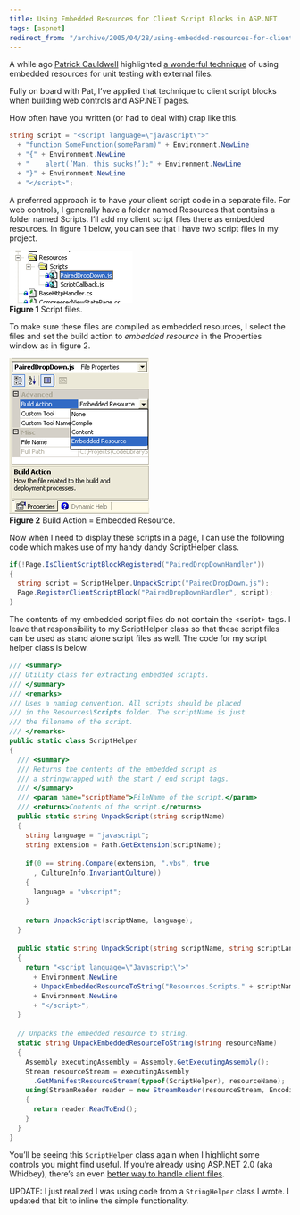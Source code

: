 ```yaml
---
title: Using Embedded Resources for Client Script Blocks in ASP.NET
tags: [aspnet]
redirect_from: "/archive/2005/04/28/using-embedded-resources-for-client-scripts.aspx/"
---
```


A while ago [Patrick
Cauldwell](http://www.cauldwell.net/patrick/blog/ "Patrick Cauldwell's Blog")
highlighted [a wonderful
technique](http://www.cauldwell.net/patrick/blog/PermaLink,guid,e9a1451b-108c-4da7-8be9-2b6c2316f7b1.aspx "Testing With External Files")
of using embedded resources for unit testing with external files.

Fully on board with Pat, I’ve applied that technique to client script
blocks when building web controls and ASP.NET pages.

How often have you written (or had to deal with) crap like this.

```csharp
string script = "<script language=\"javascript\">"
  + "function SomeFunction(someParam)" + Environment.NewLine
  + "{" + Environment.NewLine
  + "    alert(’Man, this sucks!’);" + Environment.NewLine
  + "}" + Environment.NewLine
  + "</script>";
```

A preferred approach is to have your client script code in a separate
file. For web controls, I generally have a folder named Resources that
contains a folder named Scripts. I’ll add my client script files there
as embedded resources. In figure 1 below, you can see that I have two
script files in my project.

![Embedded Scripts](/assets/images/EmbeddedScripts.gif)\
 **Figure 1** Script files.

To make sure these files are compiled as embedded resources, I select
the files and set the build action to *embedded resource* in the
Properties window as in figure 2.

![Embedded Resource](/assets/images/BuildActionEmbeddedResource.gif) \
 **Figure 2** Build Action = Embedded Resource.

Now when I need to display these scripts in a page, I can use the
following code which makes use of my handy dandy ScriptHelper class.

```csharp
if(!Page.IsClientScriptBlockRegistered("PairedDropDownHandler"))
{
  string script = ScriptHelper.UnpackScript("PairedDropDown.js");
  Page.RegisterClientScriptBlock("PairedDropDownHandler", script);
}
```

The contents of my embedded script files do not contain the \<script\>
tags. I leave that responsibility to my ScriptHelper class so that these
script files can be used as stand alone script files as well. The code
for my script helper class is below.

```csharp
/// <summary>
/// Utility class for extracting embedded scripts.
/// </summary>
/// <remarks>
/// Uses a naming convention. All scripts should be placed 
/// in the Resources\Scripts folder. The scriptName is just 
/// the filename of the script.
/// </remarks>
public static class ScriptHelper
{
  /// <summary>
  /// Returns the contents of the embedded script as
  /// a stringwrapped with the start / end script tags.
  /// </summary>
  /// <param name="scriptName">FileName of the script.</param>
  /// <returns>Contents of the script.</returns>
  public static string UnpackScript(string scriptName)
  {
    string language = "javascript";
    string extension = Path.GetExtension(scriptName);
  
    if(0 == string.Compare(extension, ".vbs", true
      , CultureInfo.InvariantCulture))
    {
      language = "vbscript";
    }
        
    return UnpackScript(scriptName, language);
  }

  public static string UnpackScript(string scriptName, string scriptLanguage)
  {
    return "<script language=\"Javascript\">"
      + Environment.NewLine
      + UnpackEmbeddedResourceToString("Resources.Scripts." + scriptName)
      + Environment.NewLine
      + "</script>";
  }
 
  // Unpacks the embedded resource to string.
  static string UnpackEmbeddedResourceToString(string resourceName)
  {
    Assembly executingAssembly = Assembly.GetExecutingAssembly();
    Stream resourceStream = executingAssembly
      .GetManifestResourceStream(typeof(ScriptHelper), resourceName);
    using(StreamReader reader = new StreamReader(resourceStream, Encoding.ASCII))
    {
      return reader.ReadToEnd();
    }
  }
}
```

You’ll be seeing this `ScriptHelper` class again when I highlight some
controls you might find useful. If you’re already using ASP.NET 2.0 (aka
Whidbey), there’s an even [better way to handle client
files](http://msdn.microsoft.com/library/default.asp?url=/library/en-us/dnvs05/html/webresource.asp "Web Resource Handler").

UPDATE: I just realized I was using code from a `StringHelper` class I
wrote. I updated that bit to inline the simple functionality.

